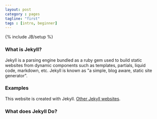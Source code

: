 ```yaml
---
layout: post
category : pages
tagline: "first"
tags : [intro, beginner]
---
```


{% include JB/setup %}


### What is Jekyll?

Jekyll is a parsing engine bundled as a ruby gem used to build static websites from
dynamic components such as templates, partials, liquid code, markdown, etc. Jekyll is known as "a simple, blog aware, static site generator".

### Examples

This website is created with Jekyll. [Other Jekyll websites](https://github.com/mojombo/jekyll/wiki/Sites).


### What does Jekyll Do? 


